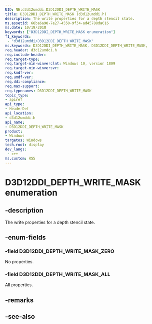 ```yaml
---
UID: NE:d3d12umddi.D3D12DDI_DEPTH_WRITE_MASK
title: D3D12DDI_DEPTH_WRITE_MASK (d3d12umddi.h)
description: The write properties for a depth stencil state.
ms.assetid: 68ba6a98-7e27-4550-9f34-ad45788da016
ms.date: 10/19/2018
keywords: ["D3D12DDI_DEPTH_WRITE_MASK enumeration"]
f1_keywords:
 - "d3d12umddi/D3D12DDI_DEPTH_WRITE_MASK"
ms.keywords: D3D12DDI_DEPTH_WRITE_MASK, D3D12DDI_DEPTH_WRITE_MASK, 
req.header: d3d12umddi.h
req.include-header:
req.target-type:
req.target-min-winverclnt: Windows 10, version 1809
req.target-min-winversvr:
req.kmdf-ver:
req.umdf-ver:
req.ddi-compliance:
req.max-support:
req.typenames: D3D12DDI_DEPTH_WRITE_MASK
topic_type: 
- apiref
api_type: 
- HeaderDef
api_location: 
- d3d12umddi.h
api_name: 
- D3D12DDI_DEPTH_WRITE_MASK
product:
- Windows
targetos: Windows
tech.root: display
dev_langs:
 - c++
ms.custom: RS5
---
```


# D3D12DDI_DEPTH_WRITE_MASK enumeration

## -description

The write properties for a depth stencil state.

## -enum-fields

### -field D3D12DDI_DEPTH_WRITE_MASK_ZERO

No properties.

### -field D3D12DDI_DEPTH_WRITE_MASK_ALL

All properties.

## -remarks

## -see-also
